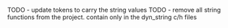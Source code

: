 
TODO - update tokens to carry the string values
TODO - remove all string functions from the project. contain only in the dyn_string c/h files
